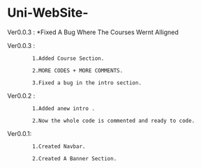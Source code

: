 # Uni-WebSite-
Ver0.0.3 :
            *Fixed A Bug Where The Courses Wernt Alligned
                        
Ver0.0.3 :

            1.Added Course Section. 
            
            2.MORE CODES + MORE COMMENTS.
            
            3.Fixed a bug in the intro section.
            
            
Ver0.0.2 :

            1.Added anew intro .
            
            2.Now the whole code is commented and ready to code.
            
            
Ver0.0.1: 

            1.Created Navbar.
            
            2.Created A Banner Section.
            
